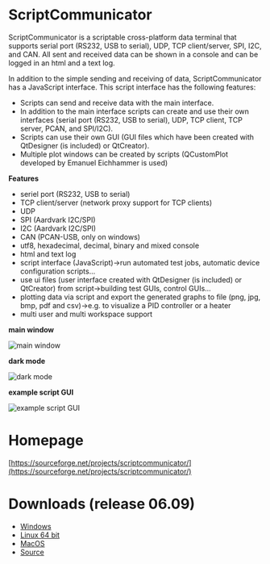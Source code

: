 # ScriptCommunicator
ScriptCommunicator is a scriptable cross-platform data terminal that supports serial port (RS232, USB to serial), UDP, TCP client/server, SPI, I2C, and CAN.
All sent and received data can be shown in a console and can be logged in an html and a text log.

In addition to the simple sending and receiving of data, ScriptCommunicator has a JavaScript interface.
This script interface has the following features:
* Scripts can send and receive data with the main interface.
* In addition to the main interface scripts can create and use their own interfaces (serial port (RS232, USB to serial), UDP, TCP client, TCP server, PCAN, and SPI/I2C).
* Scripts can use their own GUI (GUI files which have been created with QtDesigner (is included) or QtCreator). 
* Multiple plot windows can be created by scripts (QCustomPlot  developed by Emanuel Eichhammer is used)

**Features**

* seriel port (RS232, USB to serial)
* TCP client/server (network proxy support for TCP clients)
* UDP
* SPI (Aardvark I2C/SPI)
* I2C (Aardvark I2C/SPI)
* CAN (PCAN-USB, only on windows)
* utf8, hexadecimal, decimal, binary and mixed console
* html and text log
* script interface (JavaScript)->run automated test jobs, automatic device configuration scripts...
* use ui files (user interface created with QtDesigner (is included) or QtCreator) from script->building test GUIs, control GUIs...
* plotting data via script and export the generated graphs to file (png, jpg, bmp, pdf and csv)->e.g. to visualize a PID controller or a heater
* multi user and multi workspace support

**main window**

![main window](https://a.fsdn.com/con/app/proj/scriptcommunicator/screenshots/2023-07-04_09h27_03-08f21d94.png/max/max/1)

**dark mode**

![dark mode](https://a.fsdn.com/con/app/proj/scriptcommunicator/screenshots/2023-07-04_09h27_39-19d7e224.png/max/max/1)

**example script GUI**

![example script GUI](https://a.fsdn.com/con/app/proj/scriptcommunicator/screenshots/2015-12-02_10h19_22.png)

# Homepage
[https://sourceforge.net/projects/scriptcommunicator/](https://sourceforge.net/projects/scriptcommunicator/)

# Downloads (release 06.09)
- [Windows](http://sourceforge.net/projects/scriptcommunicator/files/Windows/ScriptCommunicator_06_09_windows.zip/download)
- [Linux 64 bit](http://sourceforge.net/projects/scriptcommunicator/files/Linux_64Bit/ScriptCommunicator_06_09_linux_64_bit.tar.xz/download)
- [MacOS](http://sourceforge.net/projects/scriptcommunicator/files/MacOS/ScriptCommunicator_06_03_macos.zip/download)
- [Source](http://sourceforge.net/projects/scriptcommunicator/files/Source/ScriptCommunicator_06_09_source.zip/download)
